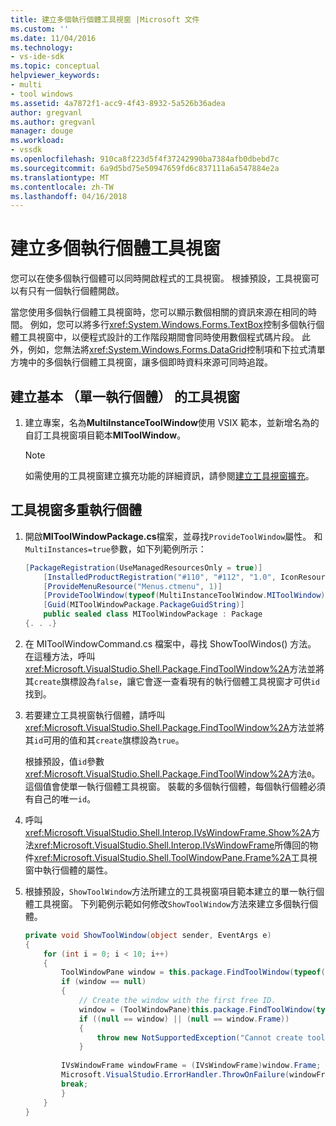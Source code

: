 ```yaml
---
title: 建立多個執行個體工具視窗 |Microsoft 文件
ms.custom: ''
ms.date: 11/04/2016
ms.technology:
- vs-ide-sdk
ms.topic: conceptual
helpviewer_keywords:
- multi
- tool windows
ms.assetid: 4a7872f1-acc9-4f43-8932-5a526b36adea
author: gregvanl
ms.author: gregvanl
manager: douge
ms.workload:
- vssdk
ms.openlocfilehash: 910ca8f223d5f4f37242990ba7384afb0dbebd7c
ms.sourcegitcommit: 6a9d5bd75e50947659fd6c837111a6a547884e2a
ms.translationtype: MT
ms.contentlocale: zh-TW
ms.lasthandoff: 04/16/2018
---
```

# <a name="creating-a-multi-instance-tool-window"></a>建立多個執行個體工具視窗
您可以在使多個執行個體可以同時開啟程式的工具視窗。 根據預設，工具視窗可以有只有一個執行個體開啟。  
  
 當您使用多個執行個體工具視窗時，您可以顯示數個相關的資訊來源在相同的時間。 例如，您可以將多行<xref:System.Windows.Forms.TextBox>控制多個執行個體工具視窗中，以便程式設計的工作階段期間會同時使用數個程式碼片段。 此外，例如，您無法將<xref:System.Windows.Forms.DataGrid>控制項和下拉式清單方塊中的多個執行個體工具視窗，讓多個即時資料來源可同時追蹤。  
  
## <a name="creating-a-basic-single-instance-tool-window"></a>建立基本 （單一執行個體） 的工具視窗  
  
1.  建立專案，名為**MultiInstanceToolWindow**使用 VSIX 範本，並新增名為的自訂工具視窗項目範本**MIToolWindow**。  
  
    > [!NOTE]
    >  如需使用的工具視窗建立擴充功能的詳細資訊，請參閱[建立工具視窗擴充](../extensibility/creating-an-extension-with-a-tool-window.md)。  
  
## <a name="making-a-tool-window-multi-instance"></a>工具視窗多重執行個體  
  
1.  開啟**MIToolWindowPackage.cs**檔案，並尋找`ProvideToolWindow`屬性。 和`MultiInstances=true`參數，如下列範例所示：  
  
    ```csharp  
    [PackageRegistration(UseManagedResourcesOnly = true)]  
        [InstalledProductRegistration("#110", "#112", "1.0", IconResourceID = 400)] // Info on this package for Help/About  
        [ProvideMenuResource("Menus.ctmenu", 1)]  
        [ProvideToolWindow(typeof(MultiInstanceToolWindow.MIToolWindow), MultiInstances = true)]  
        [Guid(MIToolWindowPackage.PackageGuidString)]  
        public sealed class MIToolWindowPackage : Package  
    {. . .}  
    ```  
  
2.  在 MIToolWindowCommand.cs 檔案中，尋找 ShowToolWindos() 方法。 在這種方法，呼叫<xref:Microsoft.VisualStudio.Shell.Package.FindToolWindow%2A>方法並將其`create`旗標設為`false`，讓它會逐一查看現有的執行個體工具視窗才可供`id`找到。  
  
3.  若要建立工具視窗執行個體，請呼叫<xref:Microsoft.VisualStudio.Shell.Package.FindToolWindow%2A>方法並將其`id`可用的值和其`create`旗標設為`true`。  
  
     根據預設，值`id`參數<xref:Microsoft.VisualStudio.Shell.Package.FindToolWindow%2A>方法`0`。 這個值會使單一執行個體工具視窗。 裝載的多個執行個體，每個執行個體必須有自己的唯一`id`。  
  
4.  呼叫<xref:Microsoft.VisualStudio.Shell.Interop.IVsWindowFrame.Show%2A>方法<xref:Microsoft.VisualStudio.Shell.Interop.IVsWindowFrame>所傳回的物件<xref:Microsoft.VisualStudio.Shell.ToolWindowPane.Frame%2A>工具視窗中執行個體的屬性。  
  
5.  根據預設，`ShowToolWindow`方法所建立的工具視窗項目範本建立的單一執行個體工具視窗。 下列範例示範如何修改`ShowToolWindow`方法來建立多個執行個體。  
  
    ```csharp  
    private void ShowToolWindow(object sender, EventArgs e)  
    {  
        for (int i = 0; i < 10; i++)  
        {  
            ToolWindowPane window = this.package.FindToolWindow(typeof(MIToolWindow), i, false);  
            if (window == null)  
            {  
                // Create the window with the first free ID.   
                window = (ToolWindowPane)this.package.FindToolWindow(typeof(MIToolWindow), i, true);  
                if ((null == window) || (null == window.Frame))  
                {  
                    throw new NotSupportedException("Cannot create tool window");  
                }  
  
            IVsWindowFrame windowFrame = (IVsWindowFrame)window.Frame;  
            Microsoft.VisualStudio.ErrorHandler.ThrowOnFailure(windowFrame.Show());  
            break;  
            }  
        }  
    }  
    ```